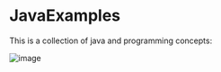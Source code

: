 # JavaExamples
This is a collection of java and programming concepts: 

![image](https://user-images.githubusercontent.com/40022621/146545510-fd5f3910-5d2e-4d3f-a150-d2d7ca525f46.png)

